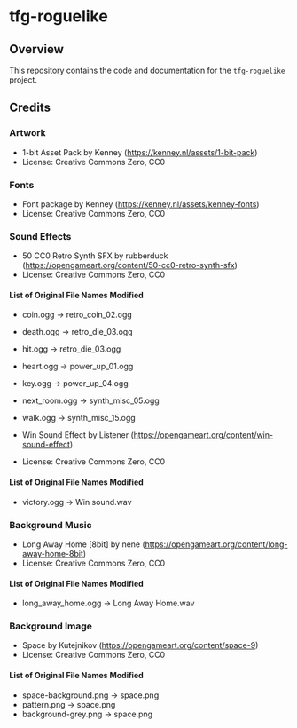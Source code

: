 # tfg-roguelike

## Overview

This repository contains the code and documentation for the `tfg-roguelike` project.


## Credits

### Artwork

- 1-bit Asset Pack by Kenney (https://kenney.nl/assets/1-bit-pack)
- License: Creative Commons Zero, CC0

### Fonts

- Font package by Kenney (https://kenney.nl/assets/kenney-fonts)
- License: Creative Commons Zero, CC0

### Sound Effects

- 50 CC0 Retro Synth SFX by rubberduck (https://opengameart.org/content/50-cc0-retro-synth-sfx)
- License: Creative Commons Zero, CC0

#### List of Original File Names Modified

- coin.ogg -> retro_coin_02.ogg
- death.ogg -> retro_die_03.ogg
- hit.ogg -> retro_die_03.ogg
- heart.ogg -> power_up_01.ogg
- key.ogg -> power_up_04.ogg
- next_room.ogg -> synth_misc_05.ogg
- walk.ogg -> synth_misc_15.ogg

- Win Sound Effect by Listener (https://opengameart.org/content/win-sound-effect)
- License: Creative Commons Zero, CC0

#### List of Original File Names Modified

- victory.ogg -> Win sound.wav

### Background Music

- Long Away Home \[8bit\] by nene (https://opengameart.org/content/long-away-home-8bit)
- License: Creative Commons Zero, CC0

#### List of Original File Names Modified

- long_away_home.ogg -> Long Away Home.wav

### Background Image

- Space by Kutejnikov (https://opengameart.org/content/space-9)
- License: Creative Commons Zero, CC0

#### List of Original File Names Modified

- space-background.png -> space.png
- pattern.png -> space.png
- background-grey.png -> space.png